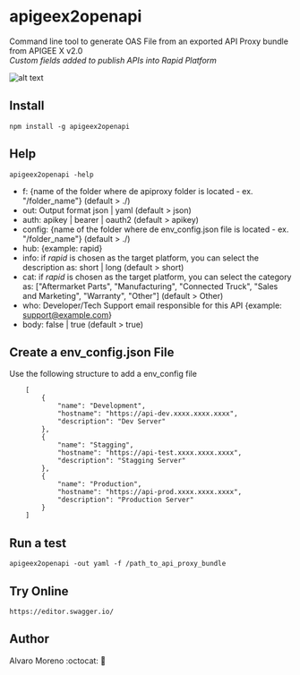 # apigeex2openapi
Command line tool to generate OAS File from an exported API Proxy bundle from APIGEE X v2.0 <br>
*Custom fields added to publish APIs into Rapid Platform*

![alt text](https://upload.wikimedia.org/wikipedia/commons/thumb/a/aa/Apigee_logo.svg/500px-Apigee_logo.svg.png)

## Install
    npm install -g apigeex2openapi

## Help
    apigeex2openapi -help
- f: {name of the folder where de apiproxy folder is located - ex. "/folder_name"} (default > ./)
- out: Output format json | yaml (default > json)
- auth: apikey | bearer | oauth2 (default > apikey)
- config: {name of the folder where de env_config.json file is located - ex. "/folder_name"} (default > ./)
- hub: {example: rapid}
- info: if *rapid* is chosen as the target platform, you can select the description as: short | long (default > short)
- cat: if *rapid* is chosen as the target platform, you can select the category as: ["Aftermarket Parts", "Manufacturing", "Connected Truck", "Sales and Marketing", "Warranty", "Other"] (default > Other)
- who: Developer/Tech Support email responsible for this API {example: support@example.com}
- body: false | true (default > true)
    
## Create a env_config.json File
Use the following structure to add a env_config file <br>
```
    [
        {
            "name": "Development",
            "hostname": "https://api-dev.xxxx.xxxx.xxxx",
            "description": "Dev Server"
        },
        {
            "name": "Stagging",
            "hostname": "https://api-test.xxxx.xxxx.xxxx",
            "description": "Stagging Server"
        },
        {
            "name": "Production",
            "hostname": "https://api-prod.xxxx.xxxx.xxxx",
            "description": "Production Server"
        }
    ]
```

## Run a test
    apigeex2openapi -out yaml -f /path_to_api_proxy_bundle

## Try Online
    https://editor.swagger.io/


## Author
Alvaro Moreno :octocat: :rocket:
